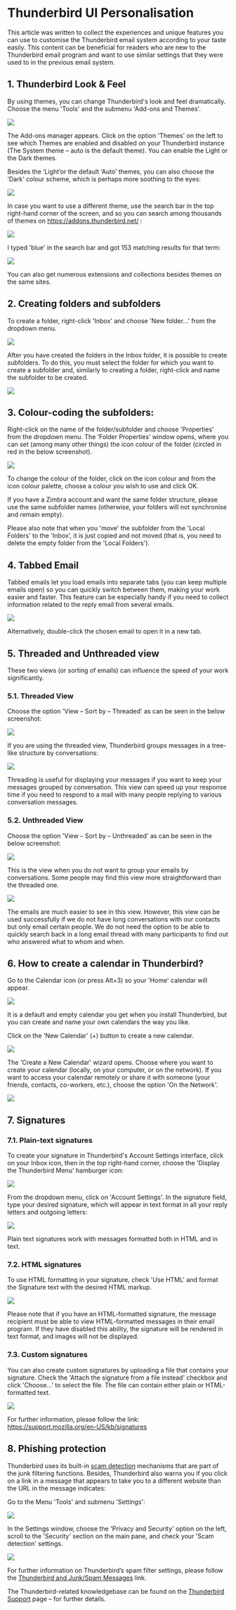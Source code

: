 # Thunderbird UI Personalisation

This article was written to collect the experiences and unique features you can use to customise the Thunderbird email system according to your taste easily. This content can be beneficial for readers who are new to the Thunderbird email program and want to use similar settings that they were used to in the previous email system.

## 1.	Thunderbird Look & Feel

By using themes, you can change Thunderbird's look and feel dramatically. Choose the menu 'Tools' and the submenu 'Add-ons and Themes'.

![](http://hdoc.csirt-tooling.org/uploads/upload_1d2cb3b056aeb2a3b3c117257f602a4d.png)

The Add-ons manager appears. Click on the option 'Themes' on the left to see which Themes are enabled and disabled on your Thunderbird instance (The System theme – auto is the default theme). You can enable the Light or the Dark themes.

Besides the ‘Light’or the default ‘Auto’ themes, you can also choose the ‘Dark’ colour scheme, which is perhaps more soothing to the eyes:

![](http://hdoc.csirt-tooling.org/uploads/upload_cc49b898de96e2b2ae351ee08929abf3.png)

In case you want to use a different theme, use the search bar in the top right-hand corner of the screen, and so you can search among thousands of themes on https://addons.thunderbird.net/ : 

![](http://hdoc.csirt-tooling.org/uploads/upload_fa64ae452a28c29c277f329e908491e9.png)

I typed 'blue' in the search bar and got 153 matching results for that term:

![](http://hdoc.csirt-tooling.org/uploads/upload_73241b5eb15a916f1559424550dd4336.png)

You can also get numerous extensions and collections besides themes on the same sites.

## 2.	Creating folders and subfolders

To create a folder, right-click 'Inbox' and choose 'New folder…' from the dropdown menu.

![](http://hdoc.csirt-tooling.org/uploads/upload_c414f0dd3c4373c691f32c72b8a6e19f.png)

After you have created the folders in the Inbox folder, it is possible to create subfolders. To do this, you must select the folder for which you want to create a subfolder and, similarly to creating a folder, right-click and name the subfolder to be created.

![](http://hdoc.csirt-tooling.org/uploads/upload_680e8ae88c120b1eafa7b40f10e17fd8.png)

## 3.	Colour-coding the subfolders:

Right-click on the name of the folder/subfolder and choose 'Properties' from the dropdown menu. The ‘Folder Properties’ window opens, where you can set (among many other things) the icon colour of the folder (circled in red in the below screenshot).

![](http://hdoc.csirt-tooling.org/uploads/upload_d8f9d55bf64013027f4d3b0cfc5b5ce0.png)

To change the colour of the folder, click on the icon colour and from the icon colour palette, choose a colour you wish to use and click OK.

If you have a Zimbra account and want the same folder structure, please use the same subfolder names (otherwise, your folders will not synchronise and remain empty).

Please also note that when you 'move' the subfolder from the 'Local Folders' to the 'Inbox', it is just copied and not moved (that is, you need to delete the empty folder from the 'Local Folders').

## 4.	Tabbed Email

Tabbed emails let you load emails into separate tabs (you can keep multiple emails open) so you can quickly switch between them, making your work easier and faster. This feature can be especially handy if you need to collect information related to the reply email from several emails.

![](http://hdoc.csirt-tooling.org/uploads/upload_16ab88ae09fdbef8504d952b941ce9c9.png)

Alternatively, double-click the chosen email to open it in a new tab.

## 5.	Threaded and Unthreaded view

These two views (or sorting of emails) can influence the speed of your work significantly. 

### 5.1. Threaded View

Choose the option 'View – Sort by – Threaded' as can be seen in the below screenshot:

![](http://hdoc.csirt-tooling.org/uploads/upload_572593c175fbac4355d7404c50f460b0.png)

If you are using the threaded view, Thunderbird groups messages in a tree-like structure by conversations:

![](http://hdoc.csirt-tooling.org/uploads/upload_10d98acce51d92bf3cc648455642e627.png)

Threading is useful for displaying your messages if you want to keep your messages grouped by conversation. This view can speed up your response time if you need to respond to a mail with many people replying to various conversation messages.

### 5.2. Unthreaded View

Choose the option 'View – Sort by – Unthreaded' as can be seen in the below screenshot:

![](http://hdoc.csirt-tooling.org/uploads/upload_a90daa48b419c1628d9229771790f2b6.png)

This is the view when you do not want to group your emails by conversations. Some people may find this view more straightforward than the threaded one.

![](http://hdoc.csirt-tooling.org/uploads/upload_97d698ea6f53340b1c21583d4f1272d8.png)

The emails are much easier to see in this view. However, this view can be used successfully if we do not have long conversations with our contacts but only email certain people. We do not need the option to be able to quickly search back in a long email thread with many participants to find out who answered what to whom and when.

## 6.	How to create a calendar in Thunderbird?

Go to the Calendar icon (or press Alt+3) so your 'Home' calendar will appear. 

![](http://hdoc.csirt-tooling.org/uploads/upload_156370c82f78bc454559ac450655d239.png)

It is a default and empty calendar you get when you install Thunderbird, but you can create and name your own calendars the way you like.

Click on the 'New Calendar' (+) button to create a new calendar. 

![](http://hdoc.csirt-tooling.org/uploads/upload_125fdebe956d4dfc787c2f153f2ba429.png)

The 'Create a New Calendar' wizard opens. Choose where you want to create your calendar (locally, on your computer, or on the network). If you want to access your calendar remotely or share it with someone (your friends, contacts, co-workers, etc.), choose the option 'On the Network'.

![](http://hdoc.csirt-tooling.org/uploads/upload_1f656f70db64635f48803bd539808c39.png)

## 7.	Signatures

### 7.1. Plain-text signatures

To create your signature in Thunderbird's Account Settings interface, click on your Inbox icon, then in the top right-hand corner, choose the 'Display the Thunderbird Menu' hamburger icon:

![](http://hdoc.csirt-tooling.org/uploads/upload_c456446a8d78f073a5a20896215d0f24.png)

From the dropdown menu, click on 'Account Settings'. In the signature field, type your desired signature, which will appear in text format in all your reply letters and outgoing letters:

![](http://hdoc.csirt-tooling.org/uploads/upload_aa8b47766a1040844bea6f74d144eaf1.png)

Plain text signatures work with messages formatted both in HTML and in text. 

### 7.2. HTML signatures

To use HTML formatting in your signature, check 'Use HTML' and format the Signature text with the desired HTML markup.

![](http://hdoc.csirt-tooling.org/uploads/upload_a8fe6041fb2668f346f5dbaef69a3a91.png)

Please note that if you have an HTML-formatted signature, the message recipient must be able to view HTML-formatted messages in their email program. If they have disabled this ability, the signature will be rendered in text format, and images will not be displayed.

### 7.3. Custom signatures

You can also create custom signatures by uploading a file that contains your signature. Check the 'Attach the signature from a file instead' checkbox and click 'Choose...' to select the file. The file can contain either plain or HTML-formatted text.

![](http://hdoc.csirt-tooling.org/uploads/upload_f6f7ace9fbfadb24db16f6c132b72a9d.png)

For further information, please follow the link: https://support.mozilla.org/en-US/kb/signatures

## 8.	Phishing protection

Thunderbird uses its built-in [scam detection](https://support.mozilla.org/en-US/kb/thunderbirds-scam-detection) mechanisms that are part of the junk filtering functions. Besides, Thunderbird also warns you if you click on a link in a message that appears to take you to a different website than the URL in the message indicates:

Go to the Menu 'Tools' and submenu 'Settings':

![](http://hdoc.csirt-tooling.org/uploads/upload_5e0e29e82769ddd85433a58a41b55465.png)

In the Settings window, choose the 'Privacy and Security' option on the left, scroll to the 'Security' section on the main pane, and check your 'Scam detection' settings. 

![](http://hdoc.csirt-tooling.org/uploads/upload_4e591165facf5e180ca18691f435916b.png)

For further information on Thunderbird’s spam filter settings, please follow the [Thunderbird and Junk/Spam Messages](https://support.mozilla.org/en-US/kb/thunderbird-and-junk-spam-messages) link.

The Thunderbird-related knowledgebase can be found on the [Thunderbird Support](https://support.mozilla.org/en-US/products/thunderbird) page – for further details.